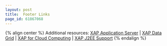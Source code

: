 ```yaml
---
layout: post
title:  Footer Links
page_id: 61867068
---
```


{% align center %}
Additional resources: [XAP Application Server](http://www.gigaspaces.com/xap) | [XAP Data Grid](http://www.gigaspaces.com/datagrid) | [XAP for Cloud Computing](http://www.gigaspaces.com/cloud) | [XAP J2EE Support](http://www.gigaspaces.com/j2ee)
{% endalign %}

